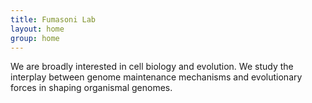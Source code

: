```yaml
---
title: Fumasoni Lab
layout: home
group: home
---
```

We are broadly interested in cell biology and evolution. We study the interplay between genome maintenance mechanisms and evolutionary forces in shaping organismal genomes.
